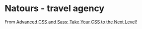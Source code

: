 # Natours - travel agency 
From <a href="https://www.udemy.com/advanced-css-and-sass/">Advanced CSS and Sass: Take Your CSS to the Next Level!</a>
